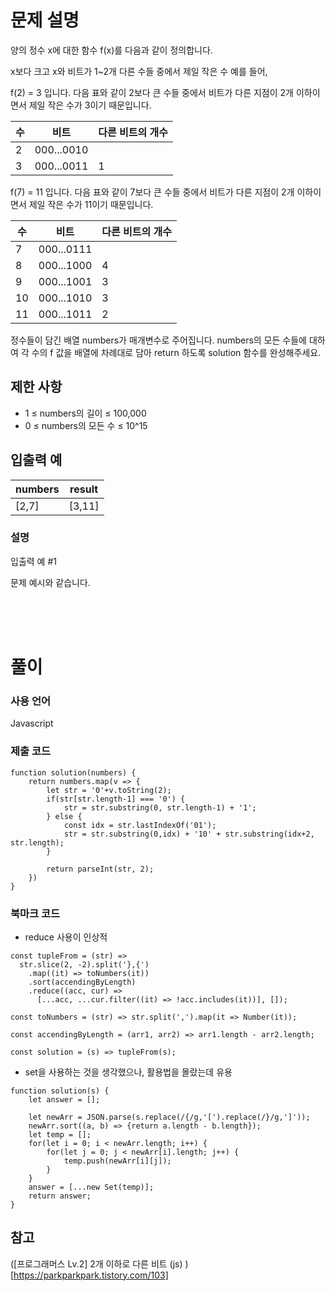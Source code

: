 # 문제 설명

양의 정수 x에 대한 함수 f(x)를 다음과 같이 정의합니다.

x보다 크고 x와 비트가 1~2개 다른 수들 중에서 제일 작은 수
예를 들어,

f(2) = 3 입니다. 다음 표와 같이 2보다 큰 수들 중에서 비트가 다른 지점이 2개 이하이면서 제일 작은 수가 3이기 때문입니다.

|수|비트|다른 비트의 개수|
|--|--|--|
|2|000...0010||
|3|000...0011|1|

f(7) = 11 입니다. 다음 표와 같이 7보다 큰 수들 중에서 비트가 다른 지점이 2개 이하이면서 제일 작은 수가 11이기 때문입니다.

|수|비트|다른 비트의 개수|
|--|--|--|
|7|000...0111||
|8|000...1000|4|
|9|000...1001|3|
|10|000...1010|3|
|11|000...1011|2|

정수들이 담긴 배열 numbers가 매개변수로 주어집니다. numbers의 모든 수들에 대하여 각 수의 f 값을 배열에 차례대로 담아 return 하도록 solution 함수를 완성해주세요.

## 제한 사항

- 1 ≤ numbers의 길이 ≤ 100,000
- 0 ≤ numbers의 모든 수 ≤ 10^15

## 입출력 예

|numbers|result|
|--|--|
|[2,7]|[3,11]|

### 설명

입출력 예 #1

문제 예시와 같습니다.

<br />
<br />
<br />

# 풀이

### 사용 언어

Javascript

### 제출 코드

```
function solution(numbers) {
    return numbers.map(v => {
        let str = '0'+v.toString(2);
        if(str[str.length-1] === '0') {
            str = str.substring(0, str.length-1) + '1';
        } else {
            const idx = str.lastIndexOf('01');
            str = str.substring(0,idx) + '10' + str.substring(idx+2, str.length);
        }
        
        return parseInt(str, 2);
    })
}
```

### 북마크 코드

- reduce 사용이 인상적

```
const tupleFrom = (str) =>
  str.slice(2, -2).split('},{')
    .map((it) => toNumbers(it))
    .sort(accendingByLength)
    .reduce((acc, cur) =>
      [...acc, ...cur.filter((it) => !acc.includes(it))], []);

const toNumbers = (str) => str.split(',').map(it => Number(it));

const accendingByLength = (arr1, arr2) => arr1.length - arr2.length;

const solution = (s) => tupleFrom(s);
```

- set을 사용하는 것을 생각했으나, 활용법을 몰랐는데 유용

```
function solution(s) {
    let answer = [];

    let newArr = JSON.parse(s.replace(/{/g,'[').replace(/}/g,']'));
    newArr.sort((a, b) => {return a.length - b.length});
    let temp = [];
    for(let i = 0; i < newArr.length; i++) {
        for(let j = 0; j < newArr[i].length; j++) {
            temp.push(newArr[i][j]);
        }
    }
    answer = [...new Set(temp)];
    return answer;
}

```

## 참고
([프로그래머스 Lv.2] 2개 이하로 다른 비트 (js)
)[https://parkparkpark.tistory.com/103]